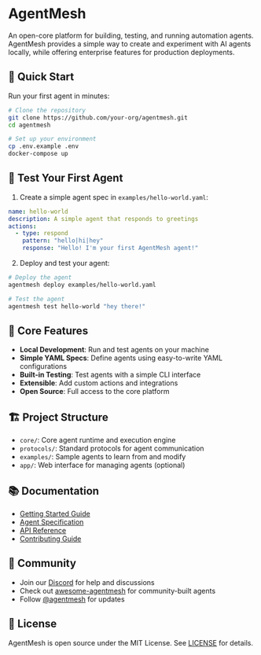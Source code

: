 # AgentMesh

An open-core platform for building, testing, and running automation agents. AgentMesh provides a simple way to create and experiment with AI agents locally, while offering enterprise features for production deployments.

## 🚀 Quick Start

Run your first agent in minutes:

```bash
# Clone the repository
git clone https://github.com/your-org/agentmesh.git
cd agentmesh

# Set up your environment
cp .env.example .env
docker-compose up
```

## 🧪 Test Your First Agent

1. Create a simple agent spec in `examples/hello-world.yaml`:
```yaml
name: hello-world
description: A simple agent that responds to greetings
actions:
  - type: respond
    pattern: "hello|hi|hey"
    response: "Hello! I'm your first AgentMesh agent!"
```

2. Deploy and test your agent:
```bash
# Deploy the agent
agentmesh deploy examples/hello-world.yaml

# Test the agent
agentmesh test hello-world "hey there!"
```

## 🔧 Core Features

- **Local Development**: Run and test agents on your machine
- **Simple YAML Specs**: Define agents using easy-to-write YAML configurations
- **Built-in Testing**: Test agents with a simple CLI interface
- **Extensible**: Add custom actions and integrations
- **Open Source**: Full access to the core platform

## 🏗️ Project Structure

- `core/`: Core agent runtime and execution engine
- `protocols/`: Standard protocols for agent communication
- `examples/`: Sample agents to learn from and modify
- `app/`: Web interface for managing agents (optional)

## 📚 Documentation

- [Getting Started Guide](docs/getting-started.md)
- [Agent Specification](docs/agent-spec.md)
- [API Reference](docs/api.md)
- [Contributing Guide](.github/CONTRIBUTING.md)

## 🤝 Community

- Join our [Discord](https://discord.gg/agentmesh) for help and discussions
- Check out [awesome-agentmesh](https://github.com/agentmesh/awesome-agentmesh) for community-built agents
- Follow [@agentmesh](https://twitter.com/agentmesh) for updates

## 📄 License

AgentMesh is open source under the MIT License. See [LICENSE](LICENSE) for details.
